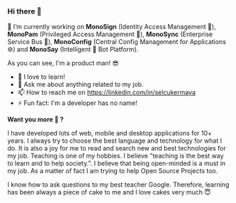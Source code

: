 ### Hi there 👋

🔭 I’m currently working on **MonoSign** (Identity Access Management 🔐), **MonoPam** (Privileged Access Management 👮‍), **MonoSync** (Enterprise Service Bus 📑), **MonoConfig** (Central Config Management for Applications ⚙️) and **MonoSay** (Intelligent 🤖 Bot Platform). 

As you can see, I'm a product man! 😎

- 🌱 I love to learn!
- 💬 Ask me about anything related to my job.
- 📫 How to reach me on https://linkedin.com/in/selcukermaya
- ⚡ Fun fact: I'm a developer has no name!

**Want you more 😬 ?**

I have developed lots of web, mobile and desktop applications for 10+ years. I always try to choose the best language and technology for what I do. It is also a joy for me to read and search new and best technologies for my job. Teaching is one of my hobbies. I believe "teaching is the best way to learn and to help society.". I believe that being open-minded is a must in my job. As a matter of fact I am trying to help Open Source Projects too.

I know how to ask questions to my best teacher Google. Therefore, learning has been always a piece of cake to me and I love cakes very much 😇

